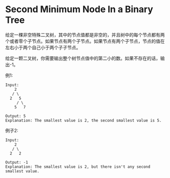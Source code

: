 # Second Minimum Node In a Binary Tree

给定一棵非空特殊二叉树，其中的节点值都是非空的，并且树中的每个节点都有两个或者零个子节点。如果节点有两个子节点。如果节点有两个子节点，节点的值在左右小于两个自己小于两个子子节点。

给定一颗二叉树，你需要输出整个树节点值中的第二小的数。如果不存在的话，输出-1。

例1:

```
Input:
    2
   / \
  2   5
     / \
    5   7

Output: 5
Explanation: The smallest value is 2, the second smallest value is 5.
```

例子2:

```
Input:
    2
   / \
  2   2

Output: -1
Explanation: The smallest value is 2, but there isn't any second smallest value.
```